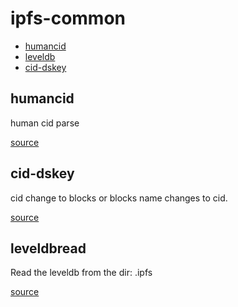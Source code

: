 # ipfs-common
- [humancid](#humancid)
- [leveldb](#leveldb)
- [cid-dskey](#cid-dskey)

## humancid
human cid parse

[source](/humancid)

## cid-dskey
cid change to blocks or blocks name changes to cid.

[source](/cid-dskey)

## leveldbread
Read the leveldb from the dir: .ipfs 

[source](/cid-dskey)